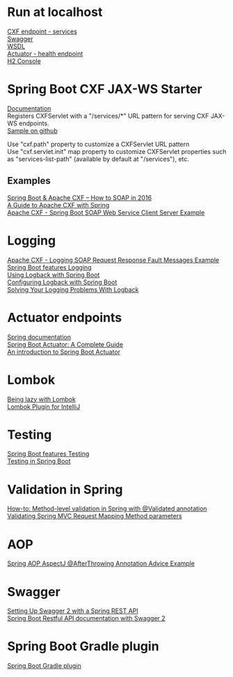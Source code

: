 # Run at localhost
[CXF endpoint - services](http://localhost:8080/services)  
[Swagger](http://localhost:8080/swagger-ui.html)  
[WSDL](http://localhost:8080/services/hello?wsdl)    
[Actuator - health endpoint](http://localhost:8080/management-ui/health)  
[H2 Console](http://localhost:8080/h2-consolehttp://localhost:8080/h2-console)

# Spring Boot CXF JAX-WS Starter
[Documentation](https://cxf.apache.org/docs/springboot.html)     
Registers CXFServlet with a  "/services/*" URL pattern for serving CXF JAX-WS endpoints.    
[Sample on github](https://github.com/apache/cxf/tree/master/distribution/src/main/release/samples/jaxws_spring_boot)  

Use "cxf.path" property to customize a CXFServlet URL pattern  
Use "cxf.servlet.init" map property to customize CXFServlet properties such as "services-list-path" (available by default at  "/services"), etc.

## Examples
[Spring Boot & Apache CXF – How to SOAP in 2016](https://blog.codecentric.de/en/2016/02/spring-boot-apache-cxf/)    
[A Guide to Apache CXF with Spring](http://www.baeldung.com/apache-cxf-with-spring)  
[Apache CXF - Spring Boot SOAP Web Service Client Server Example](https://www.codenotfound.com/apache-cxf-spring-boot-soap-web-service-client-server-example.html)  

# Logging
[Apache CXF - Logging SOAP Request Response Fault Messages Example](https://www.codenotfound.com/apache-cxf-logging-soap-request-response-fault-messages-example.html)  
[Spring Boot features Logging](https://docs.spring.io/spring-boot/docs/current/reference/html/boot-features-logging.html)      
[Using Logback with Spring Boot](https://springframework.guru/using-logback-spring-boot/)  
[Configuring Logback with Spring Boot](https://lankydanblog.com/2017/08/31/configuring-logback-with-spring-boot/)  
[Solving Your Logging Problems With Logback](https://dzone.com/articles/solving-your-logging-problems-with-logback)  


# Actuator endpoints
[Spring documentation](https://docs.spring.io/spring-boot/docs/current/reference/html/production-ready-endpoints.html)  
[Spring Boot Actuator: A Complete Guide](https://dzone.com/articles/spring-boot-actuator-a-complete-guide)  
[An introduction to Spring Boot Actuator](https://aboullaite.me/an-introduction-to-spring-boot-actuator/)  

# Lombok
[Being lazy with Lombok](https://lankydanblog.com/2017/04/29/being-lazy-with-lombok/)  
[Lombok Plugin for IntelliJ](https://plugins.jetbrains.com/plugin/6317-lombok-plugin)

# Testing
[Spring Boot features Testing](https://docs.spring.io/spring-boot/docs/current/reference/html/boot-features-testing.html)  
[Testing in Spring Boot](http://www.baeldung.com/spring-boot-testing)  

# Validation in Spring
[How-to: Method-level validation in Spring with @Validated annotation](http://blog.codeleak.pl/2012/03/how-to-method-level-validation-in.html)  
[Validating Spring MVC Request Mapping Method parameters](https://raymondhlee.wordpress.com/tag/methodvalidationpostprocessor/)    

# AOP
[Spring AOP AspectJ @AfterThrowing Annotation Advice Example](https://www.dineshonjava.com/spring-aop-aspectj-after-throwing-annotation-advice-example/)  

# Swagger
[Setting Up Swagger 2 with a Spring REST API](http://www.baeldung.com/swagger-2-documentation-for-spring-rest-api)    
[Spring Boot Restful API documentation with Swagger 2](https://springframework.guru/spring-boot-restful-api-documentation-with-swagger-2/)

# Spring Boot Gradle plugin
[Spring Boot Gradle plugin](https://docs.spring.io/spring-boot/docs/current/reference/html/build-tool-plugins-gradle-plugin.html)